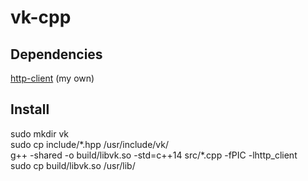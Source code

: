 # vk-cpp

## Dependencies

<a href="https://github.com/alexmustdie/http-client-cpp">http-client</a> (my own)

## Install

sudo mkdir vk<br>
sudo cp include/\*.hpp /usr/include/vk/<br>
g++ -shared -o build/libvk.so -std=c++14 src/\*.cpp -fPIC -lhttp_client<br>
sudo cp build/libvk.so /usr/lib/
